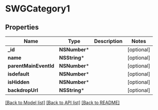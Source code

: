 # SWGCategory1

## Properties
Name | Type | Description | Notes
------------ | ------------- | ------------- | -------------
**_id** | **NSNumber*** |  | [optional] 
**name** | **NSString*** |  | [optional] 
**parentMainEventId** | **NSNumber*** |  | [optional] 
**isdefault** | **NSNumber*** |  | [optional] 
**isHidden** | **NSNumber*** |  | [optional] 
**backdropUrl** | **NSString*** |  | [optional] 

[[Back to Model list]](../README.md#documentation-for-models) [[Back to API list]](../README.md#documentation-for-api-endpoints) [[Back to README]](../README.md)


